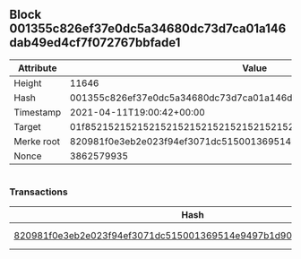 ## Block 001355c826ef37e0dc5a34680dc73d7ca01a146dab49ed4cf7f072767bbfade1

Attribute | Value
--- | ---
Height | 11646
Hash | 001355c826ef37e0dc5a34680dc73d7ca01a146dab49ed4cf7f072767bbfade1
Timestamp | 2021-04-11T19:00:42+00:00
Target | 01f8521521521521521521521521521521521521521521521521521521521521
Merke root | 820981f0e3eb2e023f94ef3071dc515001369514e9497b1d90b6028d76a301b3
Nonce | 3862579935

```

```

### Transactions

Hash | Amount
--- | ---
[820981f0e3eb2e023f94ef3071dc515001369514e9497b1d90b6028d76a301b3](820981f0e3eb2e023f94ef3071dc515001369514e9497b1d90b6028d76a301b3.md) | 10.00000000 SKEPTI 
